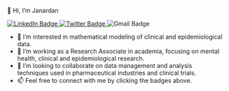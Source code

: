 👋 Hi, I’m Janardan

<div id="badges">
  <a href="https://www.linkedin.com/in/jdevkota/">
    <img src="https://img.shields.io/badge/LinkedIn-blue?style=for-the-badge&logo=linkedin&logoColor=white" alt="LinkedIn Badge"/>
  </a>
  
  <a href="https://twitter.com/Janardaana">
    <img src="https://img.shields.io/badge/Twitter-blue?style=for-the-badge&logo=twitter&logoColor=white" alt="Twitter Badge"/>
  </a>
    <a href="https://mail.google.com/mail/u/0/?tab=rm&ogbl#inbox" style="text-decoration: none;">
    <img src="https://img.shields.io/badge/Gmail-red?style=for-the-badge&logo=gmail&logoColor=white" alt="Gmail Badge" style="margin-right: 5px;"/>
  </a>
</div>

- 👀 I’m interested in mathematical modeling of clinical and epidemiological data.
- 🌱 I’m working as a Research Associate in academia, focusing on mental health, clinical and epidemiological research.
- 💞️ I’m looking to collaborate on data management and analysis techniques used in pharmaceutical industries and clinical trials.
- 📫 Feel free to connect with me by clicking the badges above.

<!---
Jadevkota/Jadevkota is a ✨ special ✨ repository because its `README.md` (this file) appears on your GitHub profile.
You can click the Preview link to take a look at your changes.
--->
